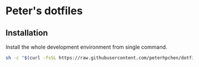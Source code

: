 # Peter's dotfiles

## Installation

Install the whole development environment from single command.

```sh
sh -c "$(curl -fsSL https://raw.githubusercontent.com/peterhpchen/dotfiles/main/utils/installer/install.sh)"
```
